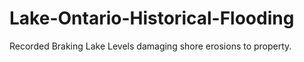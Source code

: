 # Lake-Ontario-Historical-Flooding
Recorded Braking Lake Levels damaging shore erosions to property. 
